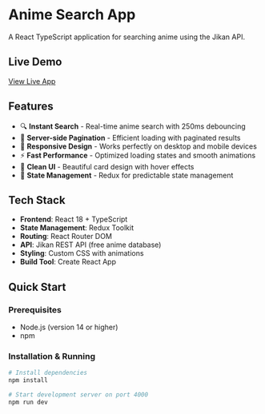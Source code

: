 # Anime Search App

A React TypeScript application for searching anime using the Jikan API.

## Live Demo
[View Live App](https://subtle-kringle-f34510.netlify.app/) <!-- Replace with your actual Netlify URL -->

## Features
- 🔍 **Instant Search** - Real-time anime search with 250ms debouncing
- 📄 **Server-side Pagination** - Efficient loading with paginated results
- 📱 **Responsive Design** - Works perfectly on desktop and mobile devices
- ⚡ **Fast Performance** - Optimized loading states and smooth animations
- 🎨 **Clean UI** - Beautiful card design with hover effects
- 🔄 **State Management** - Redux for predictable state management

## Tech Stack
- **Frontend**: React 18 + TypeScript
- **State Management**: Redux Toolkit
- **Routing**: React Router DOM
- **API**: Jikan REST API (free anime database)
- **Styling**: Custom CSS with animations
- **Build Tool**: Create React App

## Quick Start

### Prerequisites
- Node.js (version 14 or higher)
- npm

### Installation & Running
```bash
# Install dependencies
npm install

# Start development server on port 4000
npm run dev

